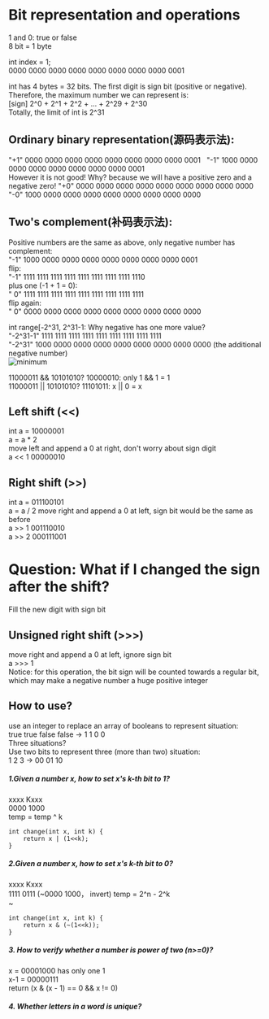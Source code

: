 # Bit representation and operations

1 and 0: true or false  
8 bit = 1 byte

int index = 1;  
0000 0000 0000 0000 0000 0000 0000 0000 0001  

int has 4 bytes = 32 bits. The first digit is sign bit (positive or negative). Therefore, the maximum number we can represent is:  
[sign] 2^0 + 2^1 + 2^2 + ... + 2^29 + 2^30  
Totally, the limit of int is 2^31  

## Ordinary binary representation(源码表示法):    
"+1" 0000 0000 0000 0000 0000 0000 0000 0000 0001   
"-1" 1000 0000 0000 0000 0000 0000 0000 0000 0001   
However it is not good! Why? because we will have a positive zero and a negative zero! 
"+0" 0000 0000 0000 0000 0000 0000 0000 0000 0000   
"-0" 1000 0000 0000 0000 0000 0000 0000 0000 0000   

## Two's complement(补码表示法):  
Positive numbers are the same as above, only negative number has complement:  
"-1" 1000 0000 0000 0000 0000 0000 0000 0000 0001  
flip:    
"-1" 1111 1111 1111 1111 1111 1111 1111 1111 1110  
plus one (-1 + 1 = 0):    
" 0" 1111 1111 1111 1111 1111 1111 1111 1111 1111  
flip again:    
" 0" 0000 0000 0000 0000 0000 0000 0000 0000 0000  

int range[-2^31, 2^31-1: Why negative has one more value?  
"-2^31-1" 1111 1111 1111 1111 1111 1111 1111 1111 1111   
"-2^31"   1000 0000 0000 0000 0000 0000 0000 0000 0000  (the additional negative number)  
![minimum](https://cloud.githubusercontent.com/assets/14355257/20159085/7c3d3382-a6ac-11e6-8db7-728e722cadf9.png)  

11000011 && 10101010? 10000010: only 1 && 1 = 1  
11000011 || 10101010? 11101011:      x || 0 = x  

## Left shift (<<)  
int a = 10000001  
a = a * 2  
move left and append a 0 at right, don't worry about sign digit  
a << 1  00000010  

## Right shift (>>)  
int a = 011100101  
a = a / 2
move right and append a 0 at left, sign bit would be the same as before  
a >> 1  001110010  
a >> 2  000111001  

# Question: What if I changed the sign after the shift? 
Fill the new digit with sign bit  

## Unsigned right shift (>>>)  
move right and append a 0 at left, ignore sign bit  
a >>> 1  
Notice: for this operation, the bit sign will be counted towards a regular bit, which may make a negative number a huge positive integer  

## How to use?  
use an integer to replace an array of booleans to represent situation:  
true true false false -> 1 1 0 0    
Three situations?   
Use two bits to represent three (more than two) situation:    
1 2 3 -> 00 01 10   

##### 1.Given a number x, how to set x's k-th bit to 1?  
xxxx Kxxx  
0000 1000  
temp = temp ^ k  
```
int change(int x, int k) {
    return x | (1<<k);    
}
```
##### 2.Given a number x, how to set x's k-th bit to 0?  
xxxx Kxxx  
1111 0111  (~0000 1000， invert)
temp = 2^n - 2^k  
~ 
```
int change(int x, int k) {
    return x & (~(1<<k));    
}
```
##### 3. How to verify whether a number is power of two (n>=0)? 
x   = 00001000 has only one 1  
x-1 = 00000111   
return (x & (x - 1) == 0 && x != 0)

##### 4. Whether letters in a word is unique?  

